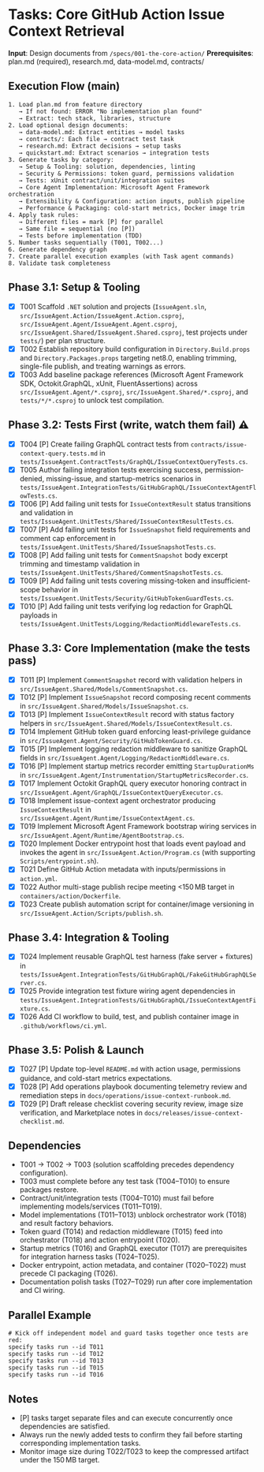# Tasks: Core GitHub Action Issue Context Retrieval

**Input**: Design documents from `/specs/001-the-core-action/`
**Prerequisites**: plan.md (required), research.md, data-model.md, contracts/

## Execution Flow (main)
```
1. Load plan.md from feature directory
   → If not found: ERROR "No implementation plan found"
   → Extract: tech stack, libraries, structure
2. Load optional design documents:
   → data-model.md: Extract entities → model tasks
   → contracts/: Each file → contract test task
   → research.md: Extract decisions → setup tasks
   → quickstart.md: Extract scenarios → integration tests
3. Generate tasks by category:
   → Setup & Tooling: solution, dependencies, linting
   → Security & Permissions: token guard, permissions validation
   → Tests: xUnit contract/unit/integration suites
   → Core Agent Implementation: Microsoft Agent Framework orchestration
   → Extensibility & Configuration: action inputs, publish pipeline
   → Performance & Packaging: cold-start metrics, Docker image trim
4. Apply task rules:
   → Different files = mark [P] for parallel
   → Same file = sequential (no [P])
   → Tests before implementation (TDD)
5. Number tasks sequentially (T001, T002...)
6. Generate dependency graph
7. Create parallel execution examples (with Task agent commands)
8. Validate task completeness
```

## Phase 3.1: Setup & Tooling
- [X] T001 Scaffold `.NET` solution and projects (`IssueAgent.sln`, `src/IssueAgent.Action/IssueAgent.Action.csproj`, `src/IssueAgent.Agent/IssueAgent.Agent.csproj`, `src/IssueAgent.Shared/IssueAgent.Shared.csproj`, test projects under `tests/`) per plan structure.
- [X] T002 Establish repository build configuration in `Directory.Build.props` and `Directory.Packages.props` targeting net8.0, enabling trimming, single-file publish, and treating warnings as errors.
- [X] T003 Add baseline package references (Microsoft Agent Framework SDK, Octokit.GraphQL, xUnit, FluentAssertions) across `src/IssueAgent.Agent/*.csproj`, `src/IssueAgent.Shared/*.csproj`, and `tests/*/*.csproj` to unlock test compilation.

## Phase 3.2: Tests First (write, watch them fail) ⚠️
- [X] T004 [P] Create failing GraphQL contract tests from `contracts/issue-context-query.tests.md` in `tests/IssueAgent.ContractTests/GraphQL/IssueContextQueryTests.cs`.
- [X] T005 Author failing integration tests exercising success, permission-denied, missing-issue, and startup-metrics scenarios in `tests/IssueAgent.IntegrationTests/GitHubGraphQL/IssueContextAgentFlowTests.cs`.
- [X] T006 [P] Add failing unit tests for `IssueContextResult` status transitions and validation in `tests/IssueAgent.UnitTests/Shared/IssueContextResultTests.cs`.
- [X] T007 [P] Add failing unit tests for `IssueSnapshot` field requirements and comment cap enforcement in `tests/IssueAgent.UnitTests/Shared/IssueSnapshotTests.cs`.
- [X] T008 [P] Add failing unit tests for `CommentSnapshot` body excerpt trimming and timestamp validation in `tests/IssueAgent.UnitTests/Shared/CommentSnapshotTests.cs`.
- [X] T009 [P] Add failing unit tests covering missing-token and insufficient-scope behavior in `tests/IssueAgent.UnitTests/Security/GitHubTokenGuardTests.cs`.
- [X] T010 [P] Add failing unit tests verifying log redaction for GraphQL payloads in `tests/IssueAgent.UnitTests/Logging/RedactionMiddlewareTests.cs`.

## Phase 3.3: Core Implementation (make the tests pass)
- [X] T011 [P] Implement `CommentSnapshot` record with validation helpers in `src/IssueAgent.Shared/Models/CommentSnapshot.cs`.
- [X] T012 [P] Implement `IssueSnapshot` record composing recent comments in `src/IssueAgent.Shared/Models/IssueSnapshot.cs`.
- [X] T013 [P] Implement `IssueContextResult` record with status factory helpers in `src/IssueAgent.Shared/Models/IssueContextResult.cs`.
- [X] T014 Implement GitHub token guard enforcing least-privilege guidance in `src/IssueAgent.Agent/Security/GitHubTokenGuard.cs`.
- [X] T015 [P] Implement logging redaction middleware to sanitize GraphQL fields in `src/IssueAgent.Agent/Logging/RedactionMiddleware.cs`.
- [X] T016 [P] Implement startup metrics recorder emitting `StartupDurationMs` in `src/IssueAgent.Agent/Instrumentation/StartupMetricsRecorder.cs`.
- [X] T017 Implement Octokit GraphQL query executor honoring contract in `src/IssueAgent.Agent/GraphQL/IssueContextQueryExecutor.cs`.
- [X] T018 Implement issue-context agent orchestrator producing `IssueContextResult` in `src/IssueAgent.Agent/Runtime/IssueContextAgent.cs`.
- [X] T019 Implement Microsoft Agent Framework bootstrap wiring services in `src/IssueAgent.Agent/Runtime/AgentBootstrap.cs`.
- [X] T020 Implement Docker entrypoint host that loads event payload and invokes the agent in `src/IssueAgent.Action/Program.cs` (with supporting `Scripts/entrypoint.sh`).
- [X] T021 Define GitHub Action metadata with inputs/permissions in `action.yml`.
- [X] T022 Author multi-stage publish recipe meeting <150 MB target in `containers/action/Dockerfile`.
- [X] T023 Create publish automation script for container/image versioning in `src/IssueAgent.Action/Scripts/publish.sh`.

## Phase 3.4: Integration & Tooling
- [X] T024 Implement reusable GraphQL test harness (fake server + fixtures) in `tests/IssueAgent.IntegrationTests/GitHubGraphQL/FakeGitHubGraphQLServer.cs`.
- [X] T025 Provide integration test fixture wiring agent dependencies in `tests/IssueAgent.IntegrationTests/GitHubGraphQL/IssueContextAgentFixture.cs`.
- [X] T026 Add CI workflow to build, test, and publish container image in `.github/workflows/ci.yml`.

## Phase 3.5: Polish & Launch
- [X] T027 [P] Update top-level `README.md` with action usage, permissions guidance, and cold-start metrics expectations.
- [X] T028 [P] Add operations playbook documenting telemetry review and remediation steps in `docs/operations/issue-context-runbook.md`.
- [X] T029 [P] Draft release checklist covering security review, image size verification, and Marketplace notes in `docs/releases/issue-context-checklist.md`.

## Dependencies
- T001 → T002 → T003 (solution scaffolding precedes dependency configuration).
- T003 must complete before any test task (T004–T010) to ensure packages restore.
- Contract/unit/integration tests (T004–T010) must fail before implementing models/services (T011–T019).
- Model implementations (T011–T013) unblock orchestrator work (T018) and result factory behaviors.
- Token guard (T014) and redaction middleware (T015) feed into orchestrator (T018) and action entrypoint (T020).
- Startup metrics (T016) and GraphQL executor (T017) are prerequisites for integration harness tasks (T024–T025).
- Docker entrypoint, action metadata, and container (T020–T022) must precede CI packaging (T026).
- Documentation polish tasks (T027–T029) run after core implementation and CI wiring.

## Parallel Example
```
# Kick off independent model and guard tasks together once tests are red:
specify tasks run --id T011
specify tasks run --id T012
specify tasks run --id T013
specify tasks run --id T015
specify tasks run --id T016
```

## Notes
- [P] tasks target separate files and can execute concurrently once dependencies are satisfied.
- Always run the newly added tests to confirm they fail before starting corresponding implementation tasks.
- Monitor image size during T022/T023 to keep the compressed artifact under the 150 MB target.
